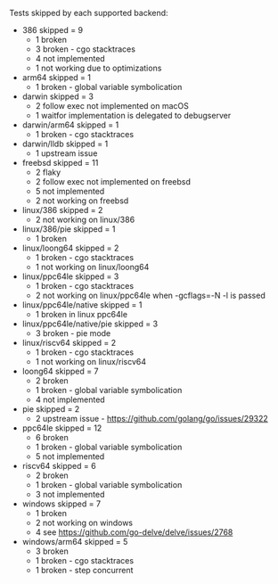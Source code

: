 Tests skipped by each supported backend:

* 386 skipped = 9
	* 1 broken
	* 3 broken - cgo stacktraces
	* 4 not implemented
	* 1 not working due to optimizations
* arm64 skipped = 1
	* 1 broken - global variable symbolication
* darwin skipped = 3
	* 2 follow exec not implemented on macOS
	* 1 waitfor implementation is delegated to debugserver
* darwin/arm64 skipped = 1
	* 1 broken - cgo stacktraces
* darwin/lldb skipped = 1
	* 1 upstream issue
* freebsd skipped = 11
	* 2 flaky
	* 2 follow exec not implemented on freebsd
	* 5 not implemented
	* 2 not working on freebsd
* linux/386 skipped = 2
	* 2 not working on linux/386
* linux/386/pie skipped = 1
	* 1 broken
* linux/loong64 skipped = 2
	* 1 broken - cgo stacktraces
	* 1 not working on linux/loong64
* linux/ppc64le skipped = 3
	* 1 broken - cgo stacktraces
	* 2 not working on linux/ppc64le when -gcflags=-N -l is passed
* linux/ppc64le/native skipped = 1
	* 1 broken in linux ppc64le
* linux/ppc64le/native/pie skipped = 3
	* 3 broken - pie mode
* linux/riscv64 skipped = 2
	* 1 broken - cgo stacktraces
	* 1 not working on linux/riscv64
* loong64 skipped = 7
	* 2 broken
	* 1 broken - global variable symbolication
	* 4 not implemented
* pie skipped = 2
	* 2 upstream issue - https://github.com/golang/go/issues/29322
* ppc64le skipped = 12
	* 6 broken
	* 1 broken - global variable symbolication
	* 5 not implemented
* riscv64 skipped = 6
	* 2 broken
	* 1 broken - global variable symbolication
	* 3 not implemented
* windows skipped = 7
	* 1 broken
	* 2 not working on windows
	* 4 see https://github.com/go-delve/delve/issues/2768
* windows/arm64 skipped = 5
	* 3 broken
	* 1 broken - cgo stacktraces
	* 1 broken - step concurrent
